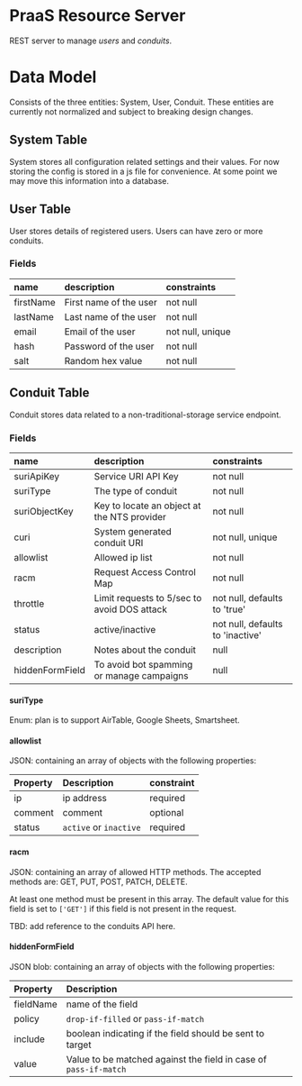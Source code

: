 # PraaS Resource Server
REST server to manage *users* and *conduits*. 

# Data Model
Consists of the three entities: System, User, Conduit. These entities are
currently not normalized and subject to breaking design changes.

## System Table
System stores all configuration related settings and their values.
For now storing the config is stored in a js file for convenience. At some
point we may move this information into a database.

## User Table
User stores details of registered users. Users can have zero or more conduits.

### Fields
|  name     | description          | constraints       |
|:----------|:---------------------|:------------------|
| firstName |First name of the user| not null          |
| lastName  |Last name of the user | not null          |
| email     |Email of the user     | not null, unique  |
| hash      |Password of the user  | not null          |
| salt      |Random hex value      | not null          |

## Conduit Table
Conduit stores data related to a non-traditional-storage service endpoint.

### Fields
|  name           | description                                       | constraints                    |
|:----------------|:--------------------------------------------------|:-------------------------------|
| suriApiKey      |Service URI API Key                                |not null                        |
| suriType        |The type of conduit                                |not null                        |
| suriObjectKey   |Key to locate an object at the NTS provider        |not null                        |
| curi            |System generated conduit URI                       |not null, unique                |
| allowlist       |Allowed ip list                                    |not null                        |
| racm            |Request Access Control Map |not null               |not null                        |
| throttle        |Limit requests to 5/sec to avoid DOS attack        |not null, defaults to 'true'    |
| status          |active/inactive                                    |not null, defaults to 'inactive'|
| description     |Notes about the conduit                            |null                            |
| hiddenFormField |To avoid bot spamming or manage campaigns          |null                            |

#### suriType
Enum: plan is to support AirTable, Google Sheets, Smartsheet.

#### allowlist
JSON: containing an array of objects with the following properties:

| Property  | Description            | constraint |
|:----------|:-----------------------|:-----------|
| ip        | ip address             | required   |
| comment   | comment                | optional   |
| status    | `active` or `inactive` | required   |

#### racm
JSON: containing an array of allowed HTTP methods. The accepted 
methods are:  GET, PUT, POST, PATCH, DELETE. 

At least one method must be present in this array. The default value for
this field is set to `['GET']` if this field is not present in the request.

TBD: add reference to the conduits API here.

#### hiddenFormField
JSON blob: containing an array of objects with the following properties:

| Property  | Description                                                      |
|:----------|:-----------------------------------------------------------------|
| fieldName | name of the field                                                |
| policy    | `drop-if-filled` or `pass-if-match`                              |
| include   | boolean indicating if the field should be sent to target         |
| value     | Value to be matched against the field in case of `pass-if-match` |
